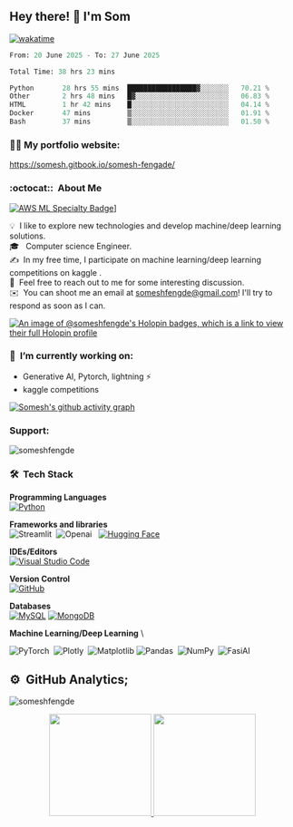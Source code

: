 ## Hey there! :wave: I'm Som

[![wakatime](https://wakatime.com/badge/user/ba111d76-75c8-4682-8a0c-716b94b530b5.svg)](https://wakatime.com/@ba111d76-75c8-4682-8a0c-716b94b530b5)
<!--START_SECTION:waka-->

```python
From: 20 June 2025 - To: 27 June 2025

Total Time: 38 hrs 23 mins

Python       28 hrs 55 mins  █████████████████▓░░░░░░░   70.21 %
Other        2 hrs 48 mins   █▓░░░░░░░░░░░░░░░░░░░░░░░   06.83 %
HTML         1 hr 42 mins    █░░░░░░░░░░░░░░░░░░░░░░░░   04.14 %
Docker       47 mins         ▒░░░░░░░░░░░░░░░░░░░░░░░░   01.91 %
Bash         37 mins         ▒░░░░░░░░░░░░░░░░░░░░░░░░   01.50 %
```

<!--END_SECTION:waka-->


### 👨‍🎓 My portfolio website:
 https://somesh.gitbook.io/somesh-fengade/


### :octocat:: &nbsp;About Me
[![AWS ML Specialty Badge](https://github.com/someshfengde/someshfengde/assets/42097653/d8f9c3c4-c1ca-4fa2-a02b-4edd9a034cf8)](https://www.credly.com/badges/8cb53a05-6b90-402d-bb01-fd9c9e51892c)]



💡 &nbsp;I like to explore new technologies and develop machine/deep learning solutions.\
🎓 &nbsp; Computer science Engineer.\
✍️ &nbsp;In my free time, I participate on machine learning/deep learning competitions on kaggle .\
💬 &nbsp;Feel free to reach out to me for some interesting discussion.\
✉️ &nbsp;You can shoot me an email at someshfengde@gmail.com! I'll try to respond as soon as I can.


[![An image of @someshfengde's Holopin badges, which is a link to view their full Holopin profile](https://holopin.me/someshfengde)](https://holopin.io/@someshfengde)



### 🔭 &nbsp;I’m currently working on:
  * Generative AI, Pytorch, lightning ⚡️
  * kaggle competitions


[![Somesh's github activity graph](https://github-readme-activity-graph.vercel.app/graph?username=someshfengde&bg_color=060505&color=c733bd&line=dbccda&point=403d3d&area=true&hide_border=true)](https://github.com/someshfengde)
<h3 align="left">Support:</h3>
<p><a href="https://www.buymeacoffee.com/somesh"> <img align="left" src="https://img.shields.io/badge/Buy%20Me%20a%20Coffee-ffdd00?&logo=buy-me-a-coffee&logoColor=black"  alt="someshfengde" /></a></p><br>


### 🛠 &nbsp;Tech Stack
__Programming Languages__ \
[![Python](https://img.shields.io/badge/Python-3776AB?logo=python&logoColor=fff)](#)

__Frameworks and libraries__ \
<img alt="Streamlit" src="https://img.shields.io/badge/-Streamlit-FF4B4B?style=flat&logo=streamlit&logoColor=white"/>&nbsp;
<img alt="Openai" src="https://img.shields.io/badge/OpenAI-%23412991?logo=openai&logoColor=white"/> &nbsp;
[![Hugging Face](https://img.shields.io/badge/Hugging%20Face-FFD21E?logo=huggingface&logoColor=000)](#)


__IDEs/Editors__ \
[![Visual Studio Code](https://custom-icon-badges.demolab.com/badge/Visual%20Studio%20Code-0078d7.svg?logo=vsc&logoColor=white)](#)


__Version Control__ \
[![GitHub](https://img.shields.io/badge/GitHub-%23121011.svg?logo=github&logoColor=white)](#)

__Databases__ \
[![MySQL](https://img.shields.io/badge/MySQL-4479A1?logo=mysql&logoColor=fff)](#)
[![MongoDB](https://img.shields.io/badge/MongoDB-%234ea94b.svg?logo=mongodb&logoColor=white)](#)


__Machine Learning/Deep Learning__ \

![PyTorch](https://img.shields.io/badge/PyTorch-%23EE4C2C.svg?style=for-the-badge&logo=PyTorch&logoColor=white)&nbsp;
![Plotly](https://img.shields.io/badge/Plotly-%233F4F75.svg?style=for-the-badge&logo=plotly&logoColor=white)&nbsp; 
![Matplotlib](https://img.shields.io/badge/Matplotlib-%23ffffff.svg?style=for-the-badge&logo=Matplotlib&logoColor=black)
<img alt="Pandas" src="https://img.shields.io/badge/pandas-%23150458.svg?style=for-the-badge&logo=pandas&logoColor=white" />&nbsp;
<img alt="NumPy" src="https://img.shields.io/badge/numpy-%23013243.svg?style=for-the-badge&logo=numpy&logoColor=white" />&nbsp;
<img alt="FasiAI" src="https://img.shields.io/badge/fast%20ai-framework-blue?style=for-the-badge&logo=appveyor" />&nbsp;


## ⚙️ &nbsp;GitHub Analytics;

<p align="left"> <img src="https://komarev.com/ghpvc/?username=someshfengde&label=Profile%20views&color=brightgreen&style=flat-square" alt="someshfengde" /> </p>


<p align="center">
<a href="https://github.com/someshfengde">
  <img height="180em" src="https://github-readme-stats-eight-theta.vercel.app/api?username=someshfengde&show_icons=true&theme=algolia&include_all_commits=true&count_private=true"/>
  <img height="180em" src="https://github-readme-stats-eight-theta.vercel.app/api/top-langs/?username=someshfengde&layout=compact&langs_count=8&theme=algolia"/>
</p>
 
<script type="text/javascript" src="//rf.revolvermaps.com/0/0/8.js?i=5dqwa162yl5&amp;m=1&amp;c=ff0000&amp;cr1=ffffff&amp;f=arial&amp;l=33" async="async"></script>

